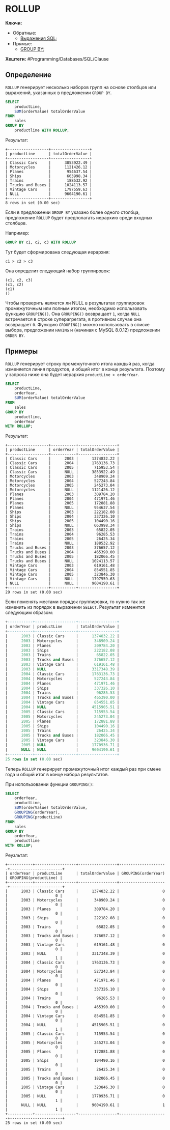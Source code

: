 
# ROLLUP

**Ключи:**
- Обратные:
	- [Выражения SQL](sql-clause);
- Прямые:
	- [GROUP BY](group-by-clause);


**Хештеги:** #Programming/Databases/SQL/Clause

## Определение

`ROLLUP` генерирует несколько наборов групп на основе столбцов или выражений, указанных в предложении `GROUP BY`.

```sql
SELECT 
    productLine, 
    SUM(orderValue) totalOrderValue
FROM
    sales
GROUP BY 
    productline WITH ROLLUP;
```

Результат:

```shell
+------------------+-----------------+
| productLine      | totalOrderValue |
+------------------+-----------------+
| Classic Cars     |      3853922.49 |
| Motorcycles      |      1121426.12 |
| Planes           |       954637.54 |
| Ships            |       663998.34 |
| Trains           |       188532.92 |
| Trucks and Buses |      1024113.57 |
| Vintage Cars     |      1797559.63 |
| NULL             |      9604190.61 |
+------------------+-----------------+
8 rows in set (0.00 sec)
```

Если в предложении `GROUP BY` указано более одного столбца, предложение `ROLLUP` будет предполагать иерархию среди входных столбцов.

Например:

```sql
GROUP BY c1, c2, c3 WITH ROLLUP
```

Тут будет сформирована следующая иерархия:

```shell
c1 > c2 > c3
```

Она определит следующий набор группировок:

```shell
(c1, c2, c3)
(c1, c2)
(c1)
()
```

Чтобы проверить является ли NULL в результатах группировок промежуточным или полным итогом, необходимо использовать функцию `GROUPING()`. Она `GROUPING()` возвращает `1`, когда `NULL` встречается в строке суперагрегата, в противном случае она возвращает `0`. Функцию `GROUPING()` можно использовать в списке выбора, предложении `HAVING` и (начиная с MySQL 8.0.12) предложении `ORDER BY`.
## Примеры

`ROLLUP` генерирует строку промежуточного итога каждый раз, когда изменяется линия продуктов, и общий итог в конце результата. Поэтому у запроса ниже она будет иерархия `productLine > orderYear`.

```sql
SELECT 
    productLine, 
    orderYear,
    SUM(orderValue) totalOrderValue
FROM
    sales
GROUP BY 
    productline, 
    orderYear 
WITH ROLLUP;
```

Результат:

```shell
+------------------+-----------+-----------------+
| productLine      | orderYear | totalOrderValue |
+------------------+-----------+-----------------+
| Classic Cars     |      2003 |      1374832.22 |
| Classic Cars     |      2004 |      1763136.73 |
| Classic Cars     |      2005 |       715953.54 |
| Classic Cars     |      NULL |      3853922.49 |
| Motorcycles      |      2003 |       348909.24 |
| Motorcycles      |      2004 |       527243.84 |
| Motorcycles      |      2005 |       245273.04 |
| Motorcycles      |      NULL |      1121426.12 |
| Planes           |      2003 |       309784.20 |
| Planes           |      2004 |       471971.46 |
| Planes           |      2005 |       172881.88 |
| Planes           |      NULL |       954637.54 |
| Ships            |      2003 |       222182.08 |
| Ships            |      2004 |       337326.10 |
| Ships            |      2005 |       104490.16 |
| Ships            |      NULL |       663998.34 |
| Trains           |      2003 |        65822.05 |
| Trains           |      2004 |        96285.53 |
| Trains           |      2005 |        26425.34 |
| Trains           |      NULL |       188532.92 |
| Trucks and Buses |      2003 |       376657.12 |
| Trucks and Buses |      2004 |       465390.00 |
| Trucks and Buses |      2005 |       182066.45 |
| Trucks and Buses |      NULL |      1024113.57 |
| Vintage Cars     |      2003 |       619161.48 |
| Vintage Cars     |      2004 |       854551.85 |
| Vintage Cars     |      2005 |       323846.30 |
| Vintage Cars     |      NULL |      1797559.63 |
| NULL             |      NULL |      9604190.61 |
+------------------+-----------+-----------------+
29 rows in set (0.00 sec)
```

Если поменять местами порядок группировки, то нужно так же изменить из порядок в выражении `SELECT`. Результат изменится следующим образом:

```sql
+-----------+------------------+-----------------+
| orderYear | productLine      | totalOrderValue |
+-----------+------------------+-----------------+
|      2003 | Classic Cars     |      1374832.22 |
|      2003 | Motorcycles      |       348909.24 |
|      2003 | Planes           |       309784.20 |
|      2003 | Ships            |       222182.08 |
|      2003 | Trains           |        65822.05 |
|      2003 | Trucks and Buses |       376657.12 |
|      2003 | Vintage Cars     |       619161.48 |
|      2003 | NULL             |      3317348.39 |
|      2004 | Classic Cars     |      1763136.73 |
|      2004 | Motorcycles      |       527243.84 |
|      2004 | Planes           |       471971.46 |
|      2004 | Ships            |       337326.10 |
|      2004 | Trains           |        96285.53 |
|      2004 | Trucks and Buses |       465390.00 |
|      2004 | Vintage Cars     |       854551.85 |
|      2004 | NULL             |      4515905.51 |
|      2005 | Classic Cars     |       715953.54 |
|      2005 | Motorcycles      |       245273.04 |
|      2005 | Planes           |       172881.88 |
|      2005 | Ships            |       104490.16 |
|      2005 | Trains           |        26425.34 |
|      2005 | Trucks and Buses |       182066.45 |
|      2005 | Vintage Cars     |       323846.30 |
|      2005 | NULL             |      1770936.71 |
|      NULL | NULL             |      9604190.61 |
+-----------+------------------+-----------------+
25 rows in set (0.00 sec)
```

Теперь `ROLLUP` генерирует промежуточный итог каждый раз при смене года и общий итог в конце набора результатов.

При использовании функции `GROUPING()`:

```sql
SELECT 
    orderYear,
    productLine, 
    SUM(orderValue) totalOrderValue,
    GROUPING(orderYear),
    GROUPING(productLine)
FROM
    sales
GROUP BY 
    orderYear,
    productline
WITH ROLLUP;
```

Реузльтат:

```shell
+-----------+------------------+-----------------+---------------------+-----------------------+
| orderYear | productLine      | totalOrderValue | GROUPING(orderYear) | GROUPING(productLine) |
+-----------+------------------+-----------------+---------------------+-----------------------+
|      2003 | Classic Cars     |      1374832.22 |                   0 |                     0 |
|      2003 | Motorcycles      |       348909.24 |                   0 |                     0 |
|      2003 | Planes           |       309784.20 |                   0 |                     0 |
|      2003 | Ships            |       222182.08 |                   0 |                     0 |
|      2003 | Trains           |        65822.05 |                   0 |                     0 |
|      2003 | Trucks and Buses |       376657.12 |                   0 |                     0 |
|      2003 | Vintage Cars     |       619161.48 |                   0 |                     0 |
|      2003 | NULL             |      3317348.39 |                   0 |                     1 |
|      2004 | Classic Cars     |      1763136.73 |                   0 |                     0 |
|      2004 | Motorcycles      |       527243.84 |                   0 |                     0 |
|      2004 | Planes           |       471971.46 |                   0 |                     0 |
|      2004 | Ships            |       337326.10 |                   0 |                     0 |
|      2004 | Trains           |        96285.53 |                   0 |                     0 |
|      2004 | Trucks and Buses |       465390.00 |                   0 |                     0 |
|      2004 | Vintage Cars     |       854551.85 |                   0 |                     0 |
|      2004 | NULL             |      4515905.51 |                   0 |                     1 |
|      2005 | Classic Cars     |       715953.54 |                   0 |                     0 |
|      2005 | Motorcycles      |       245273.04 |                   0 |                     0 |
|      2005 | Planes           |       172881.88 |                   0 |                     0 |
|      2005 | Ships            |       104490.16 |                   0 |                     0 |
|      2005 | Trains           |        26425.34 |                   0 |                     0 |
|      2005 | Trucks and Buses |       182066.45 |                   0 |                     0 |
|      2005 | Vintage Cars     |       323846.30 |                   0 |                     0 |
|      2005 | NULL             |      1770936.71 |                   0 |                     1 |
|      NULL | NULL             |      9604190.61 |                   1 |                     1 |
+-----------+------------------+-----------------+---------------------+-----------------------+
25 rows in set (0.00 sec)
```